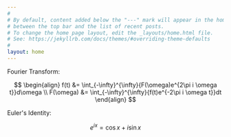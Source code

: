 ```yaml
---
#
# By default, content added below the "---" mark will appear in the home page
# between the top bar and the list of recent posts.
# To change the home page layout, edit the _layouts/home.html file.
# See: https://jekyllrb.com/docs/themes/#overriding-theme-defaults
#
layout: home
---
```


Fourier Transform:

$$ \begin{align}
f(t) &= \int_{-\infty}^{\infty}{F(\omega)e^{2\pi i \omega t}}d\omega \\
F(\omega) &= \int_{-\infty}^{\infty}{f(t)e^{-2\pi i \omega t}}dt
\end{align}
$$

Euler's Identity:

$$ e^{ix} = \operatorname{cos}x + i\operatorname{sin}x $$

